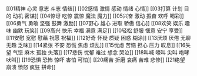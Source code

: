 [[01精神 心灵 意志 斗志 情结]]
[[02感情 激情 感动 情绪 心情]]
[[03打算 计划 目的 动机 密谋]]
[[04惊讶 吃惊 震惊 魔法 魔力]]
[[05兴奋 激动 振奋 欢呼 喝彩]]
[[06勇气 勇敢 坚强 鼓舞 激励]]
[[07野心 雄心 进取 骄傲 信心]]
[[08欢笑 娱乐 趣味 幽默 玩笑]]
[[09高兴 快乐 幸福 满意 满足]]
[[10轻松 舒服 惬意 安宁 享受]]
[[11安慰 宽慰 慰藉 祝愿 祝福]]
[[12好奇 怀疑 质疑 困惑 糊涂]]
[[13厌烦 厌倦 无聊 无趣 乏味]]
[[14紧张 不安 恐慌 焦虑 烦乱]]
[[15忧虑 苦恼 担心 压力 叹息]]
[[16失望 气馁 麻木 孤独 失落]]
[[17悲伤 忧郁 难过 想念 哭泣]]
[[18叫喊 嚎叫 尖叫 咆哮 吠叫]]
[[19恐惧 恐怖 惊吓 害怕 可怕]]
[[20痛苦 折磨 哀痛 苦难 悲惨]]
[[21绝望 崩溃 愤怒 疯狂 拼命]]


